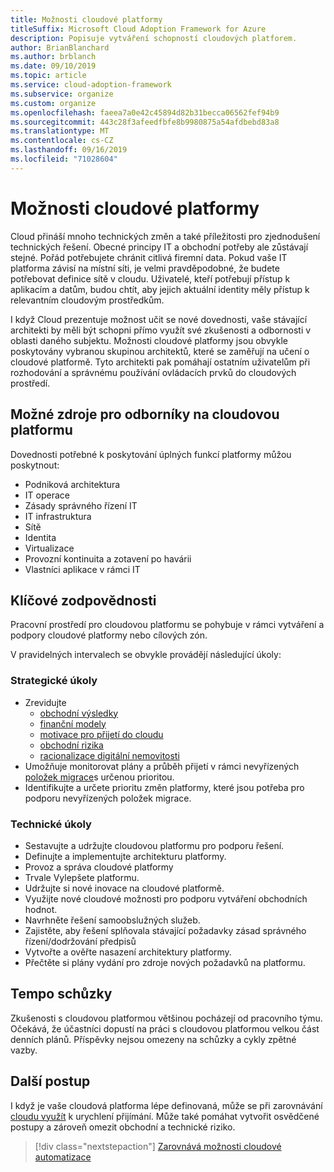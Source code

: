 ```yaml
---
title: Možnosti cloudové platformy
titleSuffix: Microsoft Cloud Adoption Framework for Azure
description: Popisuje vytváření schopností cloudových platforem.
author: BrianBlanchard
ms.author: brblanch
ms.date: 09/10/2019
ms.topic: article
ms.service: cloud-adoption-framework
ms.subservice: organize
ms.custom: organize
ms.openlocfilehash: faeea7a0e42c45894d82b31becca06562fef94b9
ms.sourcegitcommit: 443c28f3afeedfbfe8b9980875a54afdbebd83a8
ms.translationtype: MT
ms.contentlocale: cs-CZ
ms.lasthandoff: 09/16/2019
ms.locfileid: "71028604"
---
```

# <a name="cloud-platform-capabilities"></a>Možnosti cloudové platformy

Cloud přináší mnoho technických změn a také příležitosti pro zjednodušení technických řešení. Obecné principy IT a obchodní potřeby ale zůstávají stejné. Pořád potřebujete chránit citlivá firemní data. Pokud vaše IT platforma závisí na místní síti, je velmi pravděpodobné, že budete potřebovat definice sítě v cloudu. Uživatelé, kteří potřebují přístup k aplikacím a datům, budou chtít, aby jejich aktuální identity měly přístup k relevantním cloudovým prostředkům.

I když Cloud prezentuje možnost učit se nové dovednosti, vaše stávající architekti by měli být schopni přímo využít své zkušenosti a odbornosti v oblasti daného subjektu. Možnosti cloudové platformy jsou obvykle poskytovány vybranou skupinou architektů, které se zaměřují na učení o cloudové platformě. Tyto architekti pak pomáhají ostatním uživatelům při rozhodování a správnému používání ovládacích prvků do cloudových prostředí.

## <a name="possible-sources-for-cloud-platform-expertise"></a>Možné zdroje pro odborníky na cloudovou platformu

Dovednosti potřebné k poskytování úplných funkcí platformy můžou poskytnout:

- Podniková architektura
- IT operace
- Zásady správného řízení IT
- IT infrastruktura
- Sítě
- Identita
- Virtualizace
- Provozní kontinuita a zotavení po havárii
- Vlastníci aplikace v rámci IT

## <a name="key-responsibilities"></a>Klíčové zodpovědnosti

Pracovní prostředí pro cloudovou platformu se pohybuje v rámci vytváření a podpory cloudové platformy nebo cílových zón.

V pravidelných intervalech se obvykle provádějí následující úkoly:

### <a name="strategic-tasks"></a>Strategické úkoly

- Zrevidujte
  - [obchodní výsledky](../strategy/business-outcomes/index.md)
  - [finanční modely](../strategy/financial-models.md)
  - [motivace pro přijetí do cloudu](../strategy/motivations.md)
  - [obchodní rizika](../govern/policy-compliance/risk-tolerance.md)
  - [racionalizace digitální nemovitosti](../digital-estate/index.md)
- Umožňuje monitorovat plány a průběh přijetí v rámci nevyřízených [položek migrace](../migrate/migration-considerations/assess/release-iteration-backlog.md)s určenou prioritou.
- Identifikujte a určete prioritu změn platformy, které jsou potřeba pro podporu nevyřízených položek migrace.

### <a name="technical-tasks"></a>Technické úkoly

- Sestavujte a udržujte cloudovou platformu pro podporu řešení.
- Definujte a implementujte architekturu platformy.
- Provoz a správa cloudové platformy
- Trvale Vylepšete platformu.
- Udržujte si nové inovace na cloudové platformě.
- Využijte nové cloudové možnosti pro podporu vytváření obchodních hodnot.
- Navrhněte řešení samoobslužných služeb.
- Zajistěte, aby řešení splňovala stávající požadavky zásad správného řízení/dodržování předpisů
- Vytvořte a ověřte nasazení architektury platformy.
- Přečtěte si plány vydání pro zdroje nových požadavků na platformu.

## <a name="meeting-cadence"></a>Tempo schůzky

Zkušenosti s cloudovou platformou většinou pocházejí od pracovního týmu. Očekává, že účastníci dopustí na práci s cloudovou platformou velkou část denních plánů. Příspěvky nejsou omezeny na schůzky a cykly zpětné vazby.

## <a name="next-steps"></a>Další postup

I když je vaše cloudová platforma lépe definovaná, může se při zarovnávání [cloudu využít](./cloud-automation.md) k urychlení přijímání. Může také pomáhat vytvořit osvědčené postupy a zároveň omezit obchodní a technické riziko.

> [!div class="nextstepaction"]
> [Zarovnává možnosti cloudové automatizace](./cloud-automation.md)
